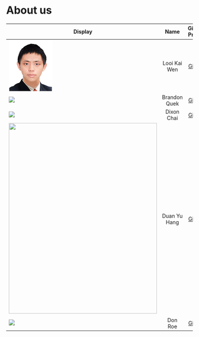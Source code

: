 # About us

Display | Name | Github Profile | Portfolio 
--------|:----:|:--------------:|:---------:
![alt text](team/photos/kaiwen98.png) | Looi Kai Wen | [Github](https://github.com/kaiwen98) | [Portfolio](team/kaiwen98.md)
![](https://via.placeholder.com/100.png?text=Photo) | Brandon Quek | [Github](https://github.com/bqxy) | [Portfolio](team/bqxy.md)
![](https://via.placeholder.com/100.png?text=Photo) | Dixon Chai | [Github](https://github.com/dixoncwc) | [Portfolio](team/dixoncwc.md)
<img src="team/photos/artemis-hunt" width="400" height="514"/> | Duan Yu Hang | [Github](https://github.com/Artemis-Hunt) | [Portfolio](team/artemis-hunt.md)
![](https://via.placeholder.com/100.png?text=Photo) | Don Roe | [Github](https://github.com/) | [Portfolio](docs/team/johndoe.md)
